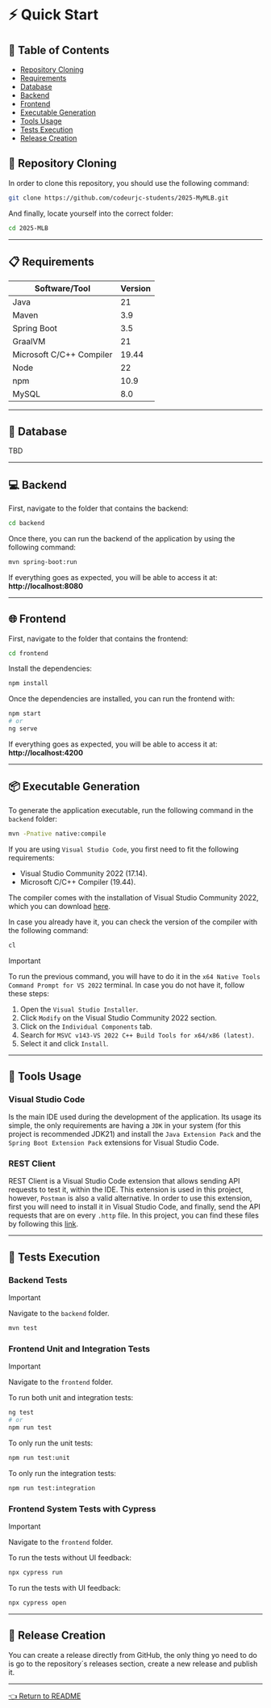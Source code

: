 # ⚡ Quick Start

## 🧾 Table of Contents
- [Repository Cloning](#-repository-cloning)
- [Requirements](#-requirements)
- [Database](#-database)
- [Backend](#-backend)
- [Frontend](#-frontend)
- [Executable Generation](#-executable-generation)
- [Tools Usage](#-tools-usage)
- [Tests Execution](#-tests-execution)
- [Release Creation](#-release-creation)

## 📂 Repository Cloning
In order to clone this repository, you should use the following command:
```bash
git clone https://github.com/codeurjc-students/2025-MyMLB.git
````
And finally, locate yourself into the correct folder:
````bash
cd 2025-MLB
````
---
## 📋 Requirements
<table>
  <thead>
    <th>Software/Tool</th>
    <th>Version</th>
  </thead>
  <tbody>
    <tr>
      <td>Java</td>
      <td>21</td>
    </tr>
    <tr>
      <td>Maven</td>
      <td>3.9</td>
    </tr>
     <tr>
      <td>Spring Boot</td>
      <td>3.5</td>
    </tr>
    <tr>
      <td>GraalVM</td>
      <td>21</td>
    </tr>
    <tr>
      <td>Microsoft C/C++ Compiler</td>
      <td>19.44</td>
    </tr>
    <tr>
      <td>Node</td>
      <td>22</td>
    </tr>
    <tr>
      <td>npm</td>
      <td>10.9</td>
    </tr>
    <tr>
      <td>MySQL</td>
      <td>8.0</td>
    </tr>
  </tbody>
</table>

---
## 💾 Database
TBD

---
## 💻 Backend
First, navigate to the folder that contains the backend:
```bash
cd backend
````

Once there, you can run the backend of the application by using the following command:
```bash
mvn spring-boot:run
```

If everything goes as expected, you will be able to access it at: **http://localhost:8080**

---
## 🌐 Frontend
First, navigate to the folder that contains the frontend:
```bash
cd frontend
````

Install the dependencies:
```bash
npm install
````

Once the dependencies are installed, you can run the frontend with:
```bash
npm start
# or
ng serve
````

If everything goes as expected, you will be able to access it at: **http://localhost:4200**

---
## 📦 Executable Generation
To generate the application executable, run the following command in the `backend` folder:
```bash
mvn -Pnative native:compile
```

If you are using `Visual Studio Code`, you first need to fit the following requirements:
- Visual Studio Community 2022 (17.14).
- Microsoft C/C++ Compiler (19.44).

The compiler comes with the installation of Visual Studio Community 2022, which you can download [here](https://visualstudio.microsoft.com/es/vs/community/).

In case you already have it, you can check the version of the compiler with the following command:
```bash
cl
````

> [!IMPORTANT]
> To run the previous command, you will have to do it in the `x64 Native Tools Command Prompt for VS 2022` terminal.
> In case you do not have it, follow these steps:
> 1) Open the `Visual Studio Installer`.
> 2) Click `Modify` on the Visual Studio Community 2022 section.
> 3) Click on the `Individual Components` tab.
> 4) Search for `MSVC v143-VS 2022 C++ Build Tools for x64/x86 (latest)`.
> 5) Select it and click `Install`.

---
## 🔧 Tools Usage

### Visual Studio Code
Is the main IDE used during the development of the application. Its usage its simple, the only requirements are having a `JDK` in your system (for this project is recommended JDK21) and install the `Java Extension Pack` and the `Spring Boot Extension Pack` extensions for Visual Studio Code.

### REST Client
REST Client is a Visual Studio Code extension that allows sending API requests to test it, within the IDE. This extension is used in this project, however, `Postman` is also a valid alternative. In order to use this extension, first you will need to install it in Visual Studio Code, and finally, send the API requests that are on every `.http` file. In this project, you can find these files by following this [link](../backend/src/main/java/com/mlb/mlbportal/requests).

---
## 🧪 Tests Execution

### Backend Tests

> [!IMPORTANT]
> Navigate to the `backend` folder.

```bash
mvn test
````

### Frontend Unit and Integration Tests

> [!IMPORTANT]
> Navigate to the `frontend` folder.

To run both unit and integration tests:

```bash
ng test
# or
npm run test
````

To only run the unit tests:

```bash
npm run test:unit
```

To only run the integration tests:

```bash
npm run test:integration
```

### Frontend System Tests with Cypress

> [!IMPORTANT]
> Navigate to the `frontend` folder.

To run the tests without UI feedback:

```bash
npx cypress run
```

To run the tests with UI feedback:

```bash
npx cypress open
```

---
## 🚀 Release Creation
You can create a release directly from GitHub, the only thing yo need to do is go to the repository´s releases section, create a new release and publish it.

---
[👈 Return to README](../README.md)
